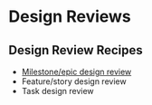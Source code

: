 # Design Reviews

## Design Review Recipes

* [Milestone/epic design review](recipes/milestone-epic-design-review-recipe.md)
* Feature/story design review
* Task design review

